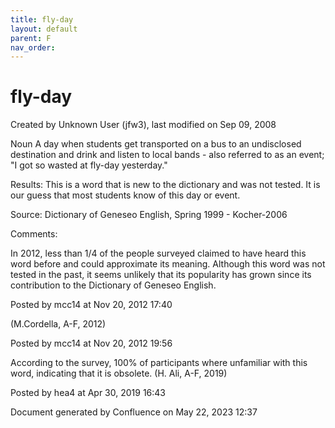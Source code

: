 ```yaml
---
title: fly-day
layout: default
parent: F
nav_order:
---
```


# fly-day

Created by  Unknown User (jfw3), last modified on Sep 09, 2008

Noun A day when students get transported on a bus to an undisclosed destination and drink and listen to local bands - also referred to as an event; &quot;I got so wasted at fly-day yesterday.&quot;

Results: This is a word that is new to the dictionary and was not tested. It is our guess that most students know of this day or event.

Source: Dictionary of Geneseo English, Spring 1999 - Kocher-2006

Comments:

In 2012, less than 1/4 of the people surveyed claimed to have heard this word before and could approximate its meaning. Although this word was not tested in the past, it seems unlikely that its popularity has grown since its contribution to the Dictionary of Geneseo English. 

Posted by mcc14 at Nov 20, 2012 17:40

(M.Cordella, A-F, 2012)

Posted by mcc14 at Nov 20, 2012 19:56

According to the survey, 100% of participants where unfamiliar with this word, indicating that it is obsolete. (H. Ali, A-F, 2019)

Posted by hea4 at Apr 30, 2019 16:43

Document generated by Confluence on May 22, 2023 12:37


